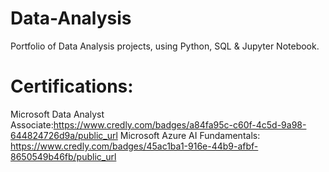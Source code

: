 # Data-Analysis
Portfolio of Data Analysis projects, using Python, SQL & Jupyter Notebook.
# Certifications:
Microsoft Data Analyst Associate:https://www.credly.com/badges/a84fa95c-c60f-4c5d-9a98-644824726d9a/public_url
Microsoft Azure AI Fundamentals: https://www.credly.com/badges/45ac1ba1-916e-44b9-afbf-8650549b46fb/public_url
